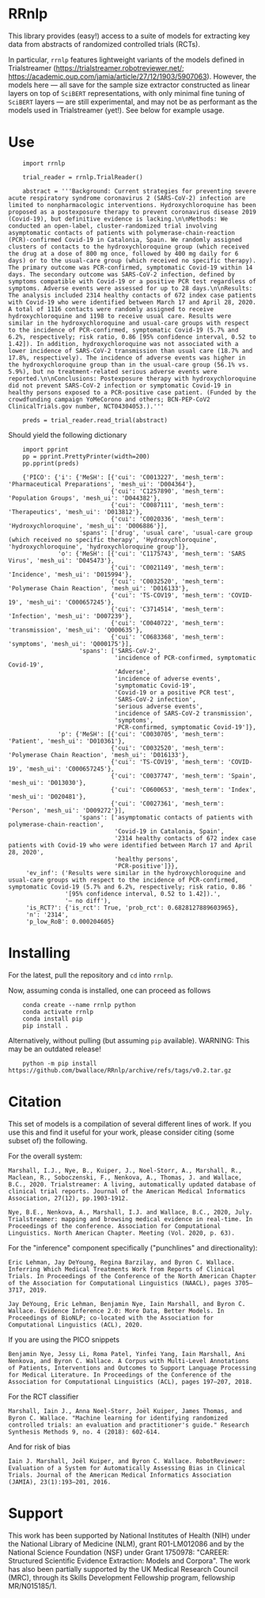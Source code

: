 # RRnlp

This library provides (easy!) access to a suite of models for extracting key data from abstracts of randomized controlled trials (RCTs). 

In particular, `rrnlp` features lightweight variants of the models defined in Trialstreamer (https://trialstreamer.robotreviewer.net/; https://academic.oup.com/jamia/article/27/12/1903/5907063). However, the models here — all save for the sample size extractor constructed as linear layers on top of `SciBERT` representations, with only minimal fine tuning of `SciBERT` layers — are still experimental, and may not be as performant as the models used in Trialstreamer (yet!). See below for example usage. 

# Use

```
    import rrnlp
    
    trial_reader = rrnlp.TrialReader()
    
    abstract = '''Background: Current strategies for preventing severe acute respiratory syndrome coronavirus 2 (SARS-CoV-2) infection are limited to nonpharmacologic interventions. Hydroxychloroquine has been proposed as a postexposure therapy to prevent coronavirus disease 2019 (Covid-19), but definitive evidence is lacking.\n\nMethods: We conducted an open-label, cluster-randomized trial involving asymptomatic contacts of patients with polymerase-chain-reaction (PCR)-confirmed Covid-19 in Catalonia, Spain. We randomly assigned clusters of contacts to the hydroxychloroquine group (which received the drug at a dose of 800 mg once, followed by 400 mg daily for 6 days) or to the usual-care group (which received no specific therapy). The primary outcome was PCR-confirmed, symptomatic Covid-19 within 14 days. The secondary outcome was SARS-CoV-2 infection, defined by symptoms compatible with Covid-19 or a positive PCR test regardless of symptoms. Adverse events were assessed for up to 28 days.\n\nResults: The analysis included 2314 healthy contacts of 672 index case patients with Covid-19 who were identified between March 17 and April 28, 2020. A total of 1116 contacts were randomly assigned to receive hydroxychloroquine and 1198 to receive usual care. Results were similar in the hydroxychloroquine and usual-care groups with respect to the incidence of PCR-confirmed, symptomatic Covid-19 (5.7% and 6.2%, respectively; risk ratio, 0.86 [95% confidence interval, 0.52 to 1.42]). In addition, hydroxychloroquine was not associated with a lower incidence of SARS-CoV-2 transmission than usual care (18.7% and 17.8%, respectively). The incidence of adverse events was higher in the hydroxychloroquine group than in the usual-care group (56.1% vs. 5.9%), but no treatment-related serious adverse events were reported.\n\nConclusions: Postexposure therapy with hydroxychloroquine did not prevent SARS-CoV-2 infection or symptomatic Covid-19 in healthy persons exposed to a PCR-positive case patient. (Funded by the crowdfunding campaign YoMeCorono and others; BCN-PEP-CoV2 ClinicalTrials.gov number, NCT04304053.).'''
    
    preds = trial_reader.read_trial(abstract)
```

Should yield the following dictionary

```
    import pprint
    pp = pprint.PrettyPrinter(width=200)
    pp.pprint(preds)

    {'PICO': {'i': {'MeSH': [{'cui': 'C0013227', 'mesh_term': 'Pharmaceutical Preparations', 'mesh_ui': 'D004364'},
                             {'cui': 'C1257890', 'mesh_term': 'Population Groups', 'mesh_ui': 'D044382'},
                             {'cui': 'C0087111', 'mesh_term': 'Therapeutics', 'mesh_ui': 'D013812'},
                             {'cui': 'C0020336', 'mesh_term': 'Hydroxychloroquine', 'mesh_ui': 'D006886'}],
                    'spans': ['drug', 'usual care', 'usual-care group (which received no specific therapy', 'Hydroxychloroquine', 'hydroxychloroquine', 'hydroxychloroquine group']},
              'o': {'MeSH': [{'cui': 'C1175743', 'mesh_term': 'SARS Virus', 'mesh_ui': 'D045473'},
                             {'cui': 'C0021149', 'mesh_term': 'Incidence', 'mesh_ui': 'D015994'},
                             {'cui': 'C0032520', 'mesh_term': 'Polymerase Chain Reaction', 'mesh_ui': 'D016133'},
                             {'cui': 'TS-COV19', 'mesh_term': 'COVID-19', 'mesh_ui': 'C000657245'},
                             {'cui': 'C3714514', 'mesh_term': 'Infection', 'mesh_ui': 'D007239'},
                             {'cui': 'C0040722', 'mesh_term': 'transmission', 'mesh_ui': 'Q000635'},
                             {'cui': 'C0683368', 'mesh_term': 'symptoms', 'mesh_ui': 'Q000175'}],
                    'spans': ['SARS-CoV-2',
                              'incidence of PCR-confirmed, symptomatic Covid-19',
                              'Adverse',
                              'incidence of adverse events',
                              'symptomatic Covid-19',
                              'Covid-19 or a positive PCR test',
                              'SARS-CoV-2 infection',
                              'serious adverse events',
                              'incidence of SARS-CoV-2 transmission',
                              'symptoms',
                              'PCR-confirmed, symptomatic Covid-19']},
              'p': {'MeSH': [{'cui': 'C0030705', 'mesh_term': 'Patient', 'mesh_ui': 'D010361'},
                             {'cui': 'C0032520', 'mesh_term': 'Polymerase Chain Reaction', 'mesh_ui': 'D016133'},
                             {'cui': 'TS-COV19', 'mesh_term': 'COVID-19', 'mesh_ui': 'C000657245'},
                             {'cui': 'C0037747', 'mesh_term': 'Spain', 'mesh_ui': 'D013030'},
                             {'cui': 'C0600653', 'mesh_term': 'Index', 'mesh_ui': 'D020481'},
                             {'cui': 'C0027361', 'mesh_term': 'Person', 'mesh_ui': 'D009272'}],
                    'spans': ['asymptomatic contacts of patients with polymerase-chain-reaction',
                              'Covid-19 in Catalonia, Spain',
                              '2314 healthy contacts of 672 index case patients with Covid-19 who were identified between March 17 and April 28, 2020',
                              'healthy persons',
                              'PCR-positive']}},
     'ev_inf': ('Results were similar in the hydroxychloroquine and usual-care groups with respect to the incidence of PCR-confirmed, symptomatic Covid-19 (5.7% and 6.2%, respectively; risk ratio, 0.86 '
                '[95% confidence interval, 0.52 to 1.42]).',
                '— no diff'),
     'is_RCT?': {'is_rct': True, 'prob_rct': 0.6828127889603965},
     'n': '2314',
     'p_low_RoB': 0.000204605}
```

# Installing

For the latest, pull the repository and `cd` into `rrnlp`. 

Now, assuming conda is installed, one can proceed as follows

```
    conda create --name rrnlp python
    conda activate rrnlp
    conda install pip
    pip install .
```

Alternatively, without pulling (but assuming `pip` available). WARNING: This may be an outdated release!

```
    python -m pip install https://github.com/bwallace/RRnlp/archive/refs/tags/v0.2.tar.gz
```

# Citation 

This set of models is a compilation of several different lines of work. If you use this and find it useful for your work, please consider citing (some subset of) the following.

For the overall system: 

```
Marshall, I.J., Nye, B., Kuiper, J., Noel-Storr, A., Marshall, R., Maclean, R., Soboczenski, F., Nenkova, A., Thomas, J. and Wallace, B.C., 2020. Trialstreamer: A living, automatically updated database of clinical trial reports. Journal of the American Medical Informatics Association, 27(12), pp.1903-1912.

Nye, B.E., Nenkova, A., Marshall, I.J. and Wallace, B.C., 2020, July. Trialstreamer: mapping and browsing medical evidence in real-time. In Proceedings of the conference. Association for Computational Linguistics. North American Chapter. Meeting (Vol. 2020, p. 63). 
```

For the "inference" component specifically ("punchlines" and directionality):

```
Eric Lehman, Jay DeYoung, Regina Barzilay, and Byron C. Wallace. Inferring Which Medical Treatments Work from Reports of Clinical Trials. In Proceedings of the Conference of the North American Chapter of the Association for Computational Linguistics (NAACL), pages 3705–3717, 2019.

Jay DeYoung, Eric Lehman, Benjamin Nye, Iain Marshall, and Byron C. Wallace. Evidence Inference 2.0: More Data, Better Models. In Proceedings of BioNLP; co-located with the Association for Computational Linguistics (ACL), 2020.
```

If you are using the PICO snippets

```
Benjamin Nye, Jessy Li, Roma Patel, Yinfei Yang, Iain Marshall, Ani Nenkova, and Byron C. Wallace. A Corpus with Multi-Level Annotations of Patients, Interventions and Outcomes to Support Language Processing for Medical Literature. In Proceedings of the Conference of the Association for Computational Linguistics (ACL), pages 197–207, 2018.
```

For the RCT classifier

```
Marshall, Iain J., Anna Noel‐Storr, Joël Kuiper, James Thomas, and Byron C. Wallace. "Machine learning for identifying randomized controlled trials: an evaluation and practitioner's guide." Research Synthesis Methods 9, no. 4 (2018): 602-614.
```

And for risk of bias

```
Iain J. Marshall, Joël Kuiper, and Byron C. Wallace. RobotReviewer: Evaluation of a System for Automatically Assessing Bias in Clinical Trials. Journal of the American Medical Informatics Association (JAMIA), 23(1):193–201, 2016.
```

# Support

This work has been supported by National Institutes of Health (NIH) under the National Library of Medicine (NLM), grant R01-LM012086 and by the National Science Foundation (NSF) under Grant 1750978: "CAREER: Structured Scientific Evidence Extraction: Models and Corpora". The work has also been partially supported by the UK Medical Research Council (MRC), through its Skills Development Fellowship program, fellowship MR/N015185/1.


